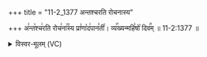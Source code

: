 +++
title = "11-2_1377 अन्तश्चरति रोचनास्य"

+++
अ꣣न्त꣡श्च꣢रति रोच꣣ना꣢꣫स्य प्रा꣣णा꣡द꣢पान꣣ती꣢। व्य꣢꣯ख्यन्महि꣣षो꣡ दिव꣢꣯म् ॥ 11-2:1377 ॥

<details><summary>विस्वर-मूलम् (VC)</summary>

अन्तश्चरति रोचनास्य प्राणादपानती । व्यख्यन्महिषो दिवम् ॥१३७७
</details>